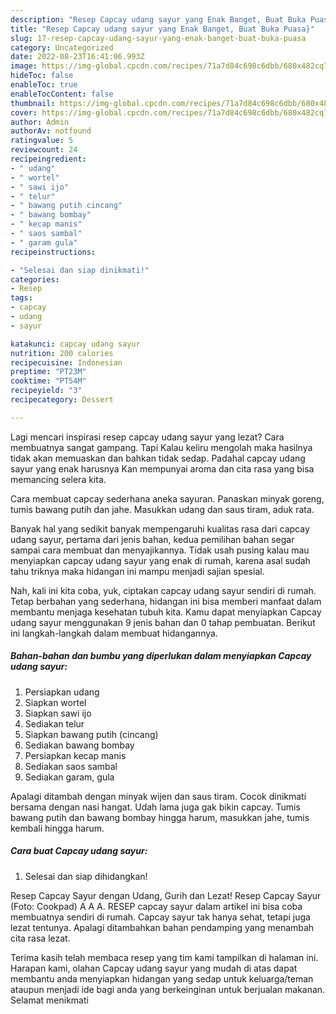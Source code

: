 ```yaml
---
description: "Resep Capcay udang sayur yang Enak Banget, Buat Buka Puasa}"
title: "Resep Capcay udang sayur yang Enak Banget, Buat Buka Puasa}"
slug: 17-resep-capcay-udang-sayur-yang-enak-banget-buat-buka-puasa
category: Uncategorized
date: 2022-08-23T16:41:06.993Z
image: https://img-global.cpcdn.com/recipes/71a7d84c698c6dbb/680x482cq70/capcay-udang-sayur-foto-resep-utama.jpg
hideToc: false
enableToc: true
enableTocContent: false
thumbnail: https://img-global.cpcdn.com/recipes/71a7d84c698c6dbb/680x482cq70/capcay-udang-sayur-foto-resep-utama.jpg
cover: https://img-global.cpcdn.com/recipes/71a7d84c698c6dbb/680x482cq70/capcay-udang-sayur-foto-resep-utama.jpg
author: Admin
authorAv: notfound
ratingvalue: 5
reviewcount: 24
recipeingredient:
- " udang"
- " wortel"
- " sawi ijo"
- " telur"
- " bawang putih cincang"
- " bawang bombay"
- " kecap manis"
- " saos sambal"
- " garam gula"
recipeinstructions:

- "Selesai dan siap dinikmati!"
categories:
- Resep
tags:
- capcay
- udang
- sayur

katakunci: capcay udang sayur 
nutrition: 200 calories
recipecuisine: Indonesian
preptime: "PT23M"
cooktime: "PT54M"
recipeyield: "3"
recipecategory: Dessert

---
```



Lagi mencari inspirasi resep capcay udang sayur yang lezat? Cara membuatnya sangat gampang. Tapi Kalau keliru mengolah maka hasilnya tidak akan memuaskan dan bahkan tidak sedap. Padahal capcay udang sayur yang enak harusnya Kan mempunyai aroma dan cita rasa yang bisa memancing selera kita.


Cara membuat capcay sederhana aneka sayuran. Panaskan minyak goreng, tumis bawang putih dan jahe. Masukkan udang dan saus tiram, aduk rata.

Banyak hal yang sedikit banyak mempengaruhi kualitas rasa dari capcay udang sayur, pertama dari jenis bahan, kedua pemilihan bahan segar sampai cara membuat dan menyajikannya. Tidak usah pusing kalau mau menyiapkan capcay udang sayur yang enak di rumah, karena asal sudah tahu triknya maka hidangan ini mampu menjadi sajian spesial.


Nah, kali ini kita coba, yuk, ciptakan capcay udang sayur sendiri di rumah. Tetap berbahan yang sederhana, hidangan ini bisa memberi manfaat dalam membantu menjaga kesehatan tubuh kita. Kamu dapat menyiapkan Capcay udang sayur menggunakan 9 jenis bahan dan 0 tahap pembuatan. Berikut ini langkah-langkah dalam membuat hidangannya.

<!--inarticleads1-->

##### Bahan-bahan dan bumbu yang diperlukan dalam menyiapkan Capcay udang sayur:

1. Persiapkan  udang
1. Siapkan  wortel
1. Siapkan  sawi ijo
1. Sediakan  telur
1. Siapkan  bawang putih (cincang)
1. Sediakan  bawang bombay
1. Persiapkan  kecap manis
1. Sediakan  saos sambal
1. Sediakan  garam, gula


Apalagi ditambah dengan minyak wijen dan saus tiram. Cocok dinikmati bersama dengan nasi hangat. Udah lama juga gak bikin capcay. Tumis bawang putih dan bawang bombay hingga harum, masukkan jahe, tumis kembali hingga harum. 

<!--inarticleads2-->

##### Cara buat Capcay udang sayur:


1. Selesai dan siap dihidangkan!

Resep Capcay Sayur dengan Udang, Gurih dan Lezat! Resep Capcay Sayur (Foto: Cookpad) A A A. RESEP capcay sayur dalam artikel ini bisa coba membuatnya sendiri di rumah. Capcay sayur tak hanya sehat, tetapi juga lezat tentunya. Apalagi ditambahkan bahan pendamping yang menambah cita rasa lezat. 

Terima kasih telah membaca resep yang tim kami tampilkan di halaman ini. Harapan kami, olahan Capcay udang sayur yang mudah di atas dapat membantu anda menyiapkan hidangan yang sedap untuk keluarga/teman ataupun menjadi ide bagi anda yang berkeinginan untuk berjualan makanan. Selamat menikmati

